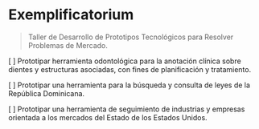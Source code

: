 # Exemplificatorium

> Taller de Desarrollo de Prototipos Tecnológicos para Resolver Problemas de Mercado.

[ ] Prototipar herramienta odontológica para la anotación clínica sobre dientes y estructuras asociadas, con fines de planificación y tratamiento.

[ ] Prototipar una herramienta para la búsqueda y consulta de leyes de la República Dominicana.

[ ] Prototipar una herramienta de seguimiento de industrias y empresas orientada a los mercados del Estado de los Estados Unidos.
